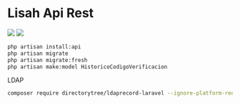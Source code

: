 # Lisah Api Rest

![](https://img.shields.io/badge/PHP-8.4.0-blue) 
![](https://img.shields.io/badge/Laravel-12-red) 


```bash
php artisan install:api
php artisan migrate
php artisan migrate:fresh 
php artisan make:model HistoricoCodigoVerificacion
```
LDAP
```bash
composer require directorytree/ldaprecord-laravel --ignore-platform-reqs
```

